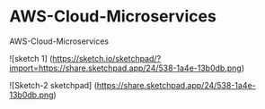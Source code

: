 # AWS-Cloud-Microservices
AWS-Cloud-Microservices

![sketch 1] (https://sketch.io/sketchpad/?import=https://share.sketchpad.app/24/538-1a4e-13b0db.png)

![Sketch-2 sketchpad] (https://share.sketchpad.app/24/538-1a4e-13b0db.png)

